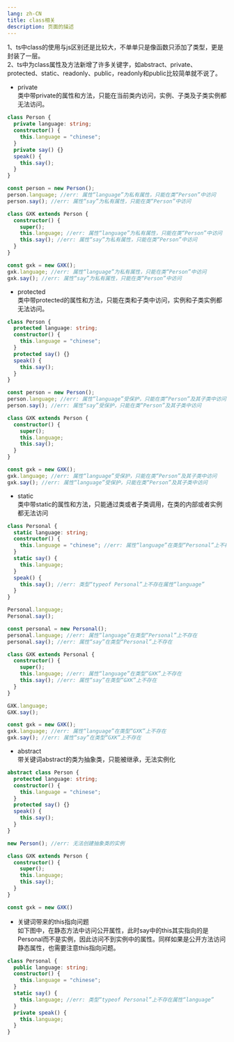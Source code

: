 ```yaml
---
lang: zh-CN
title: class相关
description: 页面的描述
---
```


1、ts中class的使用与js区别还是比较大，不单单只是像函数只添加了类型，更是封装了一层。  
2、ts中为class属性及方法新增了许多关键字，如abstract、private、protected、static、readonly、public，readonly和public比较简单就不说了。

+ private  
类中带private的属性和方法，只能在当前类内访问，实例、子类及子类实例都无法访问。
```ts
class Person {
  private language: string;
  constructor() {
    this.language = "chinese";
  }
  private say() {}
  speak() {
    this.say();
  }
}

const person = new Person();
person.language; //err: 属性“language”为私有属性，只能在类“Person”中访问
person.say(); //err: 属性“say”为私有属性，只能在类“Person”中访问

class GXK extends Person {
  constructor() {
    super();
    this.language; //err: 属性“language”为私有属性，只能在类“Person”中访问
    this.say(); //err: 属性“say”为私有属性，只能在类“Person”中访问
  }
}

const gxk = new GXK();
gxk.language; //err: 属性“language”为私有属性，只能在类“Person”中访问
gxk.say(); //err: 属性“say”为私有属性，只能在类“Person”中访问
```

+ protected  
类中带protected的属性和方法，只能在类和子类中访问，实例和子类实例都无法访问。
```ts
class Person {
  protected language: string;
  constructor() {
    this.language = "chinese";
  }
  protected say() {}
  speak() {
    this.say();
  }
}

const person = new Person();
person.language; //err: 属性“language”受保护，只能在类“Person”及其子类中访问
person.say(); //err: 属性“say”受保护，只能在类“Person”及其子类中访问

class GXK extends Person {
  constructor() {
    super();
    this.language;
    this.say();
  }
}

const gxk = new GXK();
gxk.language; //err: 属性“language”受保护，只能在类“Person”及其子类中访问
gxk.say(); //err: 属性“language”受保护，只能在类“Person”及其子类中访问
```

+ static  
类中带static的属性和方法，只能通过类或者子类调用，在类的内部或者实例都无法访问
```ts
class Personal {
  static language: string;
  constructor() {
    this.language = "chinese"; //err: 属性“language”在类型“Personal”上不存在
  }
  static say() {
    this.language;
  }
  speak() {
    this.say(); //err: 类型“typeof Personal”上不存在属性“language”
  }
}

Personal.language;
Personal.say();

const personal = new Personal();
personal.language; //err: 属性“language”在类型“Personal”上不存在
personal.say(); //err: 属性“say”在类型“Personal”上不存在

class GXK extends Personal {
  constructor() {
    super();
    this.language; //err: 属性“language”在类型“GXK”上不存在
    this.say(); //err: 属性“say”在类型“GXK”上不存在
  }
}

GXK.language;
GXK.say();

const gxk = new GXK();
gxk.language; //err: 属性“language”在类型“GXK”上不存在
gxk.say(); //err: 属性“say”在类型“GXK”上不存在
```

+ abstract  
带关键词abstract的类为抽象类，只能被继承，无法实例化
```ts
abstract class Person {
  protected language: string;
  constructor() {
    this.language = "chinese";
  }
  protected say() {}
  speak() {
    this.say();
  }
}

new Person(); //err: 无法创建抽象类的实例

class GXK extends Person {
  constructor() {
    super();
    this.language;
    this.say();
  }
}

const gxk = new GXK()
```

+ 关键词带来的this指向问题  
如下图中，在静态方法中访问公开属性，此时say中的this其实指向的是Personal而不是实例，因此访问不到实例中的属性。同样如果是公开方法访问静态属性，也需要注意this指向问题。
```ts
class Personal {
  public language: string;
  constructor() {
    this.language = "chinese";
  }
  static say() {
    this.language; //err: 类型“typeof Personal”上不存在属性“language”
  }
  private speak() {
    this.language; 
  }
}
```